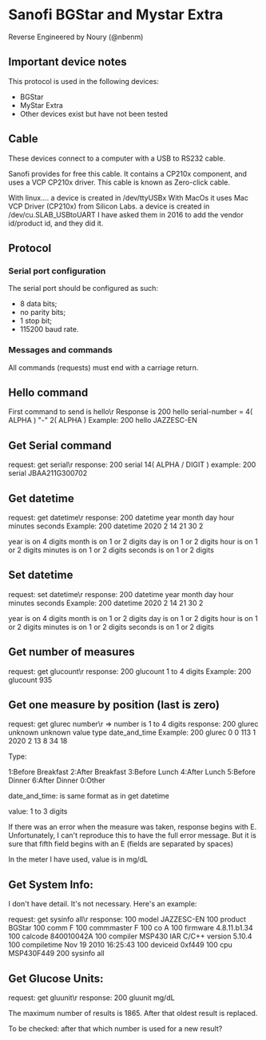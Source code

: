 # Sanofi BGStar and Mystar Extra

Reverse Engineered by Noury (@nbenm)

## Important device notes

This protocol is used in the following devices:

 * BGStar
 * MyStar Extra
 * Other devices exist but have not been tested

## Cable

These devices connect to a computer with a USB to RS232 cable.

Sanofi provides for free this cable.
It contains a CP210x component, and uses a VCP CP210x driver.
This cable is known as Zero-click cable.

With linux....
a device is created in /dev/ttyUSBx
With MacOs it uses Mac VCP Driver (CP210x) from Silicon Labs.
a device is created in /dev/cu.SLAB_USBtoUART
I have asked them in 2016 to add the vendor id/product id, and they did it.

## Protocol

### Serial port configuration

The serial port should be configured as such:

* 8 data bits;
* no parity bits;
* 1 stop bit;
* 115200 baud rate.

### Messages and commands

All commands (requests) must end with a carriage return.

## Hello command

First command to send is hello\r
Response is 200 hello serial-number = 4( ALPHA ) "-" 2( ALPHA )
Example: 200 hello JAZZESC-EN

## Get Serial command

request: get serial\r
response: 200 serial 14( ALPHA / DIGIT )
example: 200 serial JBAA211G300702

## Get datetime
request: get datetime\r
response: 200 datetime year month day hour minutes seconds
Example: 200 datetime 2020 2 14 21 30 2

year is on 4 digits
month is on 1 or 2 digits
day is on 1 or 2 digits
hour is on 1 or 2 digits
minutes is on 1 or 2 digits
seconds is on 1 or 2 digits

## Set datetime
request: set datetime\r
response: 200 datetime year month day hour minutes seconds
Example: 200 datetime 2020 2 14 21 30 2

year is on 4 digits
month is on 1 or 2 digits
day is on 1 or 2 digits
hour is on 1 or 2 digits
minutes is on 1 or 2 digits
seconds is on 1 or 2 digits

## Get number of measures
request: get glucount\r
response: 200 glucount 1 to 4 digits
Example: 200 glucount 935

## Get one measure by position (last is zero)
request: get glurec number\r => number is 1 to 4 digits
response: 200 glurec unknown unknown value type date_and_time
Example: 200 glurec 0 0 113 1 2020 2 13 8 34 18

Type:

1:Before Breakfast
2:After Breakfast
3:Before Lunch
4:After Lunch
5:Before Dinner
6:After Dinner
0:Other

date_and_time: is same format as in get datetime

value: 1 to 3 digits

If there was an error when the measure was taken, response begins with E.
Unfortunately, I can't reproduce this to have the full error message.
But it is sure that fifth field begins with an E (fields are separated by spaces)

In the meter I have used, value is in mg/dL

##  Get System Info:

I don't have detail. It's not necessary.
Here's an example:

request: get sysinfo all\r
response:
100 model JAZZESC-EN
100 product BGStar
100 comm F
100 commmaster F
100 co A
100 firmware 4.8.11.b1.34
100 calcode 840010042A
100 compiler MSP430 IAR C/C++ version 5.10.4
100 compiletime Nov 19 2010 16:25:43
100 deviceid 0xf449
100 cpu MSP430F449
200 sysinfo all

## Get Glucose Units:

request: get gluunit\r
response: 200 gluunit mg/dL

The maximum number of results is 1865.
After that oldest result is replaced.

To be checked: after that which number is used for a new result?
